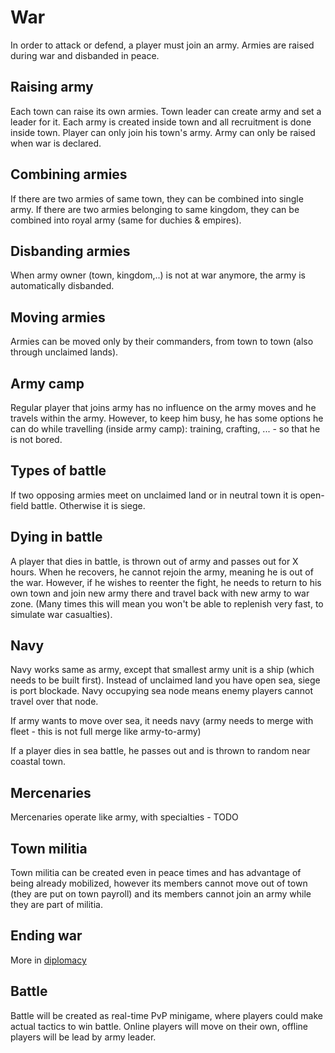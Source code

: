 # War

In order to attack or defend, a player must join an army. Armies are raised during war and disbanded in peace.

## Raising army

Each town can raise its own armies. Town leader can create army and set a leader for it. Each army is created inside town and all recruitment is done inside town. Player can only join his town's army. Army can only be raised when war is declared.

## Combining armies

If there are two armies of same town, they can be combined into single army. If there are two armies belonging to same kingdom, they can be combined into royal army (same for duchies & empires).

## Disbanding armies

When army owner (town, kingdom,..) is not at war anymore, the army is automatically disbanded.

## Moving armies

Armies can be moved only by their commanders, from town to town (also through unclaimed lands).

## Army camp

Regular player that joins army has no influence on the army moves and he travels within the army. However, to keep him busy, he has some options he can do while travelling (inside army camp): training, crafting, ... - so that he is not bored.

## Types of battle

If two opposing armies meet on unclaimed land or in neutral town it is open-field battle. Otherwise it is siege.

## Dying in battle

A player that dies in battle, is thrown out of army and passes out for X hours. When he recovers, he cannot rejoin the army, meaning he is out of the war. However, if he wishes to reenter the fight, he needs to return to his own town and join new army there and travel back with new army to war zone. (Many times this will mean you won't be able to replenish very fast, to simulate war casualties).

## Navy

Navy works same as army, except that smallest army unit is a ship (which needs to be built first). Instead of unclaimed land you have open sea, siege is port blockade. Navy occupying sea node means enemy players cannot travel over that node.

If army wants to move over sea, it needs navy (army needs to merge with fleet - this is not full merge like army-to-army)

If a player dies in sea battle, he passes out and is thrown to random near coastal town.

## Mercenaries

Mercenaries operate like army, with specialties - TODO

## Town militia

Town militia can be created even in peace times and has advantage of being already mobilized, however its members cannot move out of town (they are put on town payroll) and its members cannot join an army while they are part of militia.

## Ending war

More in [diplomacy](./diplomacy.md#ending-war)

## Battle

Battle will be created as real-time PvP minigame, where players could make actual tactics to win battle. Online players will move on their own, offline players will be lead by army leader.
